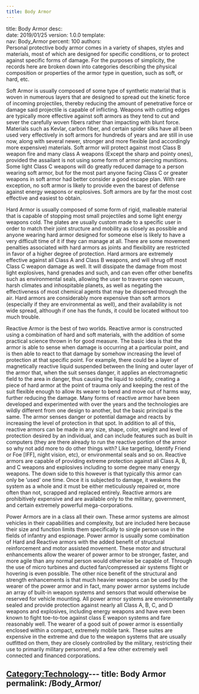 ```yaml
---
title: Body Armor
---
```


title:		Body Armor
desc:		
date:		2019/01/25
version:	1.0.0
template:	
nav:		Body_Armor
percent:	100
authors:	
Personal protective body armor comes in a variety of shapes, styles and
materials, most of which are designed for specific conditions, or to
protect against specific forms of damage. For the purposes of
simplicity, the records here are broken down into categories describing
the physical composition or properties of the armor type in question,
such as soft, or hard, etc.

Soft Armor is usually composed of some type of synthetic material that
is woven in numerous layers that are designed to spread out the kinetic
force of incoming projectiles, thereby reducing the amount of
penetrative force or damage said projectile is capable of inflicting.
Weapons with cutting edges are typically more effective against soft
armors as they tend to cut and sever the carefully woven fibers rather
than impacting with blunt force. Materials such as Kevlar, carbon fiber,
and certain spider silks have all been used very effectively in soft
armors for hundreds of years and are still in use now, along with
several newer, stronger and more flexible (and accordingly more
expensive) materials. Soft armor will protect against most Class B
weapon fire and many class A weapons (Except the sharp and pointy ones),
provided the assailant is not using some form of armor piercing
munitions. Some light Class C weapons will do greatly reduced damage to
a person wearing soft armor, but for the most part anyone facing Class C
or greater weapons in soft armor had better consider a good escape plan.
With rare exception, no soft armor is likely to provide even the barest
of defense against energy weapons or explosives. Soft armors are by far
the most cost effective and easiest to obtain.

Hard Armor is usually composed of some form of rigid, malleable material
that is capable of stopping most small projectiles and some light energy
weapons cold. The plates are usually custom made to a specific user in
order to match their joint structure and mobility as closely as possible
and anyone wearing hard armor designed for someone else is likely to
have a very difficult time of it if they can manage at all. There are
some movement penalties associated with hard armors as joints and
flexibility are restricted in favor of a higher degree of protection.
Hard armors are extremely effective against all Class A and Class B
weapons, and will shrug off most Class C weapon damage as well. It will
dissipate the damage from most light explosives, hand grenades and such,
and can even offer other benefits such as environmental seals, allowing
the user to traverse open vacuum, harsh climates and inhospitable
planets, as well as negating the effectiveness of most chemical agents
that may be dispersed through the air. Hard armors are considerably more
expensive than soft armors (especially if they are environmental as
well), and their availability is not wide spread, although if one has
the funds, it could be located without too much trouble.

Reactive Armor is the best of two worlds. Reactive armor is constructed
using a combination of hard and soft materials, with the addition of
some practical science thrown in for good measure. The basic idea is
that the armor is able to sense when damage is occurring at a particular
point, and is then able to react to that damage by somehow increasing
the level of protection at that specific point. For example, there could
be a layer of magnetically reactive liquid suspended between the lining
and outer layer of the armor that, when the suit senses danger, it
applies an electromagnetic field to the area in danger, thus causing the
liquid to solidify, creating a piece of hard armor at the point of
trauma only and keeping the rest of the suit flexible enough to allow
its wearer to bend and move out of harms way, further reducing the
damage. Many forms of reactive armor have been developed and
experimented with over the years and the technologies are wildly
different from one design to another, but the basic principal is the
same. The armor senses danger or potential damage and reacts by
increasing the level of protection in that spot. In addition to all of
this, reactive armors can be made in any size, shape, color, weight and
level of protection desired by an individual, and can include features
such as built in computers (they are there already to run the reactive
portion of the armor so why not add more to do other things with? Like
targeting, Identify Friend or Foe \[IFF\], night vision, etc), or
environmental seals and so on. Reactive armors are capable of providing
extreme protection against all Class A, B, and C weapons and explosives
including to some degree many energy weapons. The down side to this
however is that typically this armor can only be ‘used’ one time. Once
it is subjected to damage, it weakens the system as a whole and it must
be either meticulously repaired or, more often than not, scrapped and
replaced entirely. Reactive armors are prohibitively expensive and are
available only to the military, government, and certain extremely
powerful mega-corporations.

Power Armors are in a class all their own. These armor systems are
almost vehicles in their capabilities and complexity, but are included
here because their size and function limits them specifically to single
person use in the fields of infantry and espionage. Power armor is
usually some combination of Hard and Reactive armors with the added
benefit of structural reinforcement and motor assisted movement. These
motor and structural enhancements allow the wearer of power armor to be
stronger, faster, and more agile than any normal person would otherwise
be capable of. Through the use of micro turbines and ducted
fan/compressed air systems flight or hovering is even possible. The
other nice benefit of the structural and strength enhancements is that
much heavier weapons can be used by the wearer of the power armor and in
fact, many power armor systems include an array of built-in weapon
systems and sensors that would otherwise be reserved for vehicle
mounting. All power armor systems are environmentally sealed and provide
protection against nearly all Class A, B, C, and D weapons and
explosives, including energy weapons and have even been known to fight
toe-to-toe against class E weapon systems and fare reasonably well. The
wearer of a good suit of power armor is essentially enclosed within a
compact, extremely mobile tank. These suites are expensive in the
extreme and due to the weapon systems that are usually outfitted on
them, they are closely controlled by the military, restricting their use
to primarily military personnel, and a few other extremely well
connected and financed corporations.

[Category:Technology](Category:Technology "wikilink")---
title: Body Armor
permalink: /Body_Armor/
---

